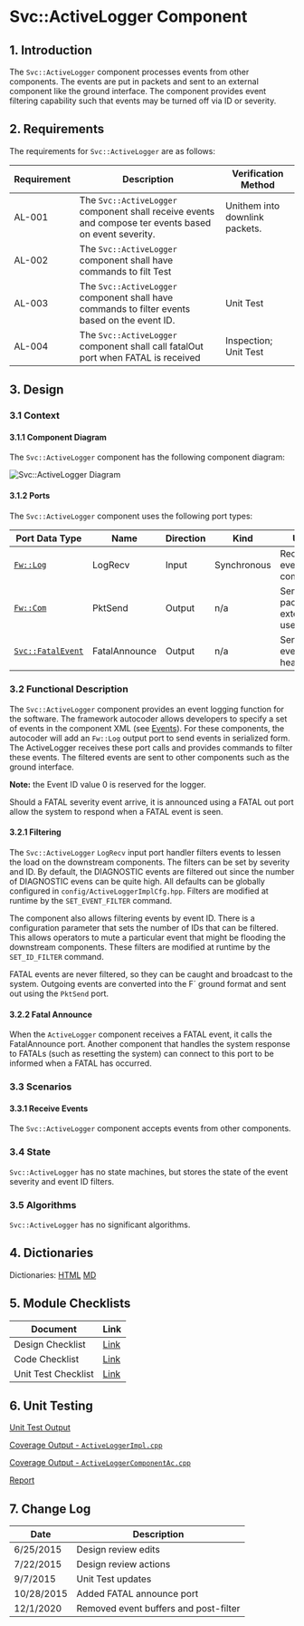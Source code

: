 # Svc::ActiveLogger Component

## 1. Introduction

The `Svc::ActiveLogger` component processes events from other components. The events are put in packets and sent to an
external component like the ground interface. The component provides event filtering capability such that events may
be turned off via ID or severity.

## 2. Requirements

The requirements for `Svc::ActiveLogger` are as follows:

Requirement | Description | Verification Method
----------- | ----------- | -------------------
AL-001 | The `Svc::ActiveLogger` component shall receive events and compose ter events based on event severity. | Unithem into downlink packets. | Inspection; Unit Test
AL-002 | The `Svc::ActiveLogger` component shall have commands to filt Test
AL-003 | The `Svc::ActiveLogger` component shall have commands to filter events based on the event ID. | Unit Test 
AL-004 | The `Svc::ActiveLogger` component shall call fatalOut port when FATAL is received | Inspection; Unit Test

## 3. Design

### 3.1 Context

#### 3.1.1 Component Diagram

The `Svc::ActiveLogger` component has the following component diagram:

![`Svc::ActiveLogger` Diagram](img/ActiveLoggerBDD.jpg "Svc::ActiveLogger")

#### 3.1.2 Ports

The `Svc::ActiveLogger` component uses the following port types:

Port Data Type | Name | Direction | Kind | Usage
-------------- | ---- | --------- | ---- | -----
[`Fw::Log`](../../../Fw/Log/docs/sdd.html) | LogRecv | Input | Synchronous | Receive events from components
[`Fw::Com`](../../../Fw/Log/docs/sdd.html) | PktSend | Output | n/a | Send event packets to external user
[`Svc::FatalEvent`](../../../Svc/Fatal/docs/sdd.html) | FatalAnnounce | Output | n/a | Send FATAL event (to health)

### 3.2 Functional Description

The `Svc::ActiveLogger` component provides an event logging function for the software. The framework autocoder allows
developers to specify a set of events in the component XML
(see [Events](https://nasa.github.io/fprime/UsersGuide/user/cmd-evt-chn-prm.html#Events)). For these components, the
autocoder will add an `Fw::Log` output port to send events in serialized form. The ActiveLogger receives these port
calls and provides commands to filter these events. The filtered events are sent to other components such as the ground
interface. 
 
**Note:** the Event ID value 0 is reserved for the logger.

Should a FATAL severity event arrive, it is announced using a FATAL out port allow the system to respond when a FATAL
event is seen.

#### 3.2.1 Filtering

The `Svc::ActiveLogger` `LogRecv` input port handler filters events to lessen the load on the downstream components. The
filters can be set by severity and ID. By default, the DIAGNOSTIC events are filtered out since the number of DIAGNOSTIC
evens can be quite high.  All defaults can be globally configured in `config/ActiveLoggerImplCfg.hpp`. Filters are
modified at runtime by the `SET_EVENT_FILTER` command.

The component also allows filtering events by event ID. There is a configuration parameter that sets the number of IDs
that can be filtered. This allows operators to mute a particular event that might be flooding the downstream components.
These filters are modified at runtime by the `SET_ID_FILTER` command.

FATAL events are never filtered, so they can be caught and broadcast to the system. Outgoing events are converted into
the F´ ground format and sent out using the `PktSend` port.



#### 3.2.2 Fatal Announce

When the `ActiveLogger` component receives a FATAL event, it calls the FatalAnnounce port. Another component that
handles the system response to FATALs (such as resetting the system) can connect to this port to be informed when a
FATAL has occurred.

### 3.3 Scenarios

#### 3.3.1 Receive Events

The `Svc::ActiveLogger` component accepts events from other components.

### 3.4 State

`Svc::ActiveLogger` has no state machines, but stores the state of the event severity and event ID filters.

### 3.5 Algorithms

`Svc::ActiveLogger` has no significant algorithms.

## 4. Dictionaries

Dictionaries: [HTML](ActiveLogger.html) [MD](ActiveLogger.md)

## 5. Module Checklists

Document | Link
-------- | ----
Design Checklist | [Link](Checklist_Design.xlsx)
Code Checklist | [Link](Checklist_Code.xlsx)
Unit Test Checklist | [Link](Checklist_Unit_test.xlsx)

## 6. Unit Testing

[Unit Test Output](../test/ut/output/test.txt)

[Coverage Output - `ActiveLoggerImpl.cpp`](../test/ut/output/ActiveLoggerImpl.cpp.gcov)

[Coverage Output - `ActiveLoggerComponentAc.cpp`](../test/ut/output/ActiveLoggerComponentAc.cpp.gcov)

[Report](../test/ut/output/SvcActiveLogger_gcov.txt)

## 7. Change Log

Date | Description
---- | -----------
6/25/2015 | Design review edits
7/22/2015 | Design review actions
9/7/2015 | Unit Test updates 
10/28/2015 | Added FATAL announce port
12/1/2020 | Removed event buffers and post-filter



